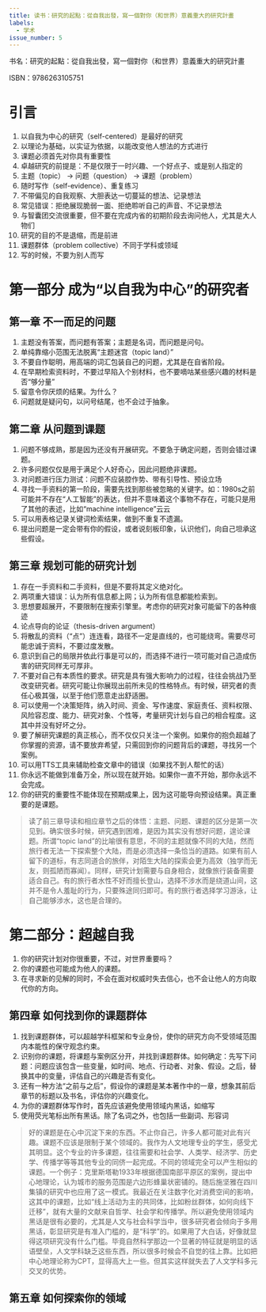 ```yaml
---
title: 读书：研究的起點：從自我出發，寫一個對你（和世界）意義重大的研究計畫
labels:
  - 学术
issue_number: 5
---
```


书名：研究的起點：從自我出發，寫一個對你（和世界）意義重大的研究計畫

ISBN：9786263105751

# 引言
1. 以自我为中心的研究（self-centered）是最好的研究
2. 以理论为基础，以实证为依据，以能改变他人想法的方式进行
3. 课题必须首先对你具有重要性
4. 卓越研究的前提是：不是仅限于一时兴趣、一个好点子、或是别人指定的
5. 主题（topic） -> 问题（question） -> 课题（problem）
6. 随时写作（self-evidence）、重复练习
7. 不带偏见的自我观察、大胆表达一切蔓延的想法、记录想法
8. 常见错误：拒绝展现脆弱一面、拒绝聆听自己的声音、不记录想法
9. 与智囊团交流很重要，但不要在完成内省的初期阶段去询问他人，尤其是大人物们
10. 研究的目的不是退缩，而是前进
11. 课题群体（problem collective）不同于学科或领域
12. 写的时候，不要为别人而写

# 第一部分 成为“以自我为中心”的研究者
## 第一章 不一而足的问题
1. 主题没有答案，而问题有答案；主题是名词，而问题是问句。
2. 单纯靠缩小范围无法脱离“主题迷宫（topic land）”
3. 不要自作聪明，用高端的词汇包装自己的问题，尤其是在自省阶段。
4. 在早期检索资料时，不要过早陷入个别材料，也不要嘀咕某些感兴趣的材料是否“够分量”
5. 留意令你厌烦的结果。为什么？
6. 问题就是疑问句，以问号结尾，也不会过于抽象。

## 第二章 从问题到课题
1. 问题不够成熟，那是因为还没有开展研究。不要急于确定问题，否则会错过课题。
2. 许多问题仅仅是用于满足个人好奇心，因此问题绝非课题。
3. 对问题进行压力测试：问题不应装腔作势、带有引导性、预设立场
4. 寻找一手资料的第一阶段，需要先找到那些被忽略的关键字。如：1980s之前可能并不存在“人工智能”的表达，但并不意味着这个事物不存在，可能只是用了其他的表述，比如“machine intelligence”云云
5. 可以用表格记录关键词检索结果，做到不重复不遗漏。
6. 提出问题是一定会带有你的假设，或者说刻板印象，认识他们，向自己坦承这些假设。

## 第三章 规划可能的研究计划
1. 存在一手资料和二手资料，但是不要将其定义绝对化。
2. 两项重大错误：认为所有信息都上网；认为所有信息都能检索到。
3. 思想要超展开，不要限制在搜索引擎里。考虑你的研究对象可能留下的各种痕迹
4. 论点导向的论证（thesis-driven argument）
5. 将散乱的资料（“点”）连连看，路径不一定是直线的，也可能绕弯。需要尽可能忠诚于资料，不要过度发散。
6. 意识到自己的局限并依此行事是可以的，而选择不进行一项可能对自己造成伤害的研究同样无可厚非。
7. 不要对自己有本质性的要求。研究是具有强大影响力的过程，往往会挑战乃至改变研究者。研究可能让你展现出前所未见的性格特点。有时候，研究者的责任心极其强，以至于他们愿意走出舒适圈。
8. 可以使用一个决策矩阵，纳入时间、资金、写作速度、家庭责任、资料权限、风险容忍度、能力、研究对象、个性等，考量研究计划与自己的相合程度。这其中并没有好坏之分。
9. 要了解研究课题的真正核心，而不仅仅只关注一个案例。如果你的抱负超越了你掌握的资源，请不要放弃希望，只需回到你的问题背后的课题，寻找另一个案例。
10. 可以用TTS工具来辅助检查文章中的错误（如果找不到人帮忙的话）
11. 你永远不能做到准备万全，所以现在就开始。如果你一直不开始，那你永远不会完成。
12. 你的研究的重要性不能体现在预期成果上，因为这可能导向预设结果。真正重要的是课题。

> 读了前三章导读和相应章节之后的体悟：主题、问题、课题的区分是第一次见到。确实很多时候，研究遇到困难，是因为其实没有想好问题，遑论课题。所谓“topic land”的比喻很有意思，不同的主题就像不同的大陆，然而旅行者无法一下探索整个大陆，而是必须选择一条恰当的道路。如果有前人留下的道标，有志同道合的旅伴，对陌生大陆的探索会更为高效（独学而无友，则孤陋而寡闻）。同样，研究计划需要与自身相合，就像旅行装备需要适合自己。有的旅行者水性不好而擅长登山，选择不涉水而是绕道山间，这并不是令人羞耻的行为，只要殊途同归即可。有的旅行者选择学习游泳，让自己能够涉水，这也是合理的。

# 第二部分：超越自我
1. 你的研究计划对你很重要，不过，对世界重要吗？
2. 你的课题也可能成为他人的课题。
3. 在寻求新的见解的同时，不会在面对权威时失去信心，也不会让他人的方向取代你的方向。

## 第四章 如何找到你的课题群体
1. 找到课题群体，可以超越学科框架和专业身份，使你的研究方向不受领域范围内本能性的保守观念约束。
2. 识别你的课题，将课题与案例区分开，并找到课题群体。如何确定：先写下问题：问题应该包含一些变量，如时间、地点、行动者、对象、假设。之后，替换其中的变量，评估自己的兴趣是否有变化。
3. 还有一种方法“之前与之后”，假设你的课题是某本著作中的一章，想象其前后章节的标题以及书名，评估你的兴趣变化。
4. 为你的课题群体写作时，首先应该避免使用领域内黑话，如缩写
5. 使用荧光笔标出所有黑话。除了名词之外，也包括一些副词、形容词

> 好的课题是在心中沉淀下来的东西。不止你自己，许多人都可能对此有兴趣。课题不应该是限制于某个领域的。我作为人文地理专业的学生，感受尤其明显。这个专业的许多课题，往往需要和社会学、人类学、经济学、历史学、传播学等等其他专业的同侪一起完成。不同的领域完全可以产生相似的课题。一个例子：克里斯塔勒1933年根据德国南部平原区的案例，提出中心地理论，认为城市的服务范围是六边形蜂巢状密铺的。随后施坚雅在四川集镇的研究中也应用了这一模式。我最近在关注数字化对消费空间的影响，这其中的课题，比如“线上活动为主的共同体，比如粉丝群体，如何向线下迁移”，就有大量的文献来自哲学、社会学和传播学。所以避免使用领域内黑话是很有必要的，尤其是人文与社会科学当中，很多研究者会倾向于多用黑话，彰显研究是有准入门槛的，是“科学”的。如果用了大白话，好像就显得这项研究没有什么门槛。毕竟自然科学那边一个显著的特征就是明显的话语壁垒，人文学科缺乏这些东西，所以很多时候会不自觉的往上靠。比如把中心地理论称为CPT，显得高大上一些。但其实这样就失去了人文学科多元交叉的优势。

## 第五章 如何探索你的领域
